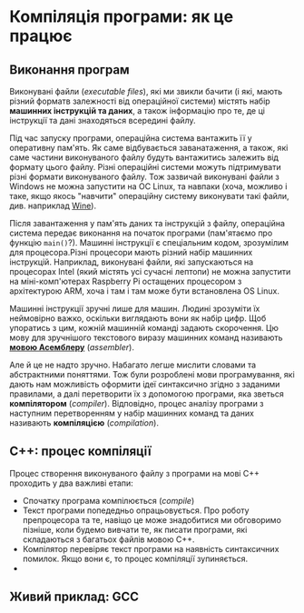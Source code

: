 # Компіляція програми: як це працює

## Виконання програм

Виконувані файли (_executable files_), які ми звикли бачити \(і які, мають різний форматв залежності від операційної системи\) містять набір **машинних інструкцій та даних**, а також інформацію про те, де ці інструкції та дані знаходяться всередині файлу. 

Під час запуску програми, операційна система вантажить її у оперативну пам'ять. Як саме відбувається заванатаження, а також, які саме частини виконуваного файлу будуть вантажитись залежить від формату цього файлу. Різні операційні системи можуть підтримувати різні формати виконуваного файлу. Тож зазвичай виконувані файли з Windows не можна запустити на ОС Linux, та навпаки (хоча, можливо і таке, якщо якось "навчити" операційну систему виконувати такі файли, див. наприклад [Wine](https://uk.wikipedia.org/wiki/Wine)). 

Після завантаження у пам'ять даних та інструкцій з файлу, операційна система передає виконання на початок програми (пам'ятаємо про функцію `main()`?). Машинні інструкції є спеціальним кодом, зрозумілим для процесора.Різні процесори мають різний набір машинних інструкцій. Наприклад, виконувані файли, які запускаються на процесорах Intel (який містять усі сучасні лептопи) не можна запустити на міні-комп'ютерах Raspberry Pi остащених процесором з архітектурою ARM, хоча і там і там може бути встановлена OS Linux. 

Машинні інструкції зручні лише для машин. Людині зрозуміти їх неймовірно важко, оскільки виглядають вони як набір цифр. Щоб упоратись з цим, кожній машинній команді задають скорочення. Цю мову для зручнішого текстового виразу машинних команд називають **[мовою Асемблеру](https://uk.wikipedia.org/wiki/%D0%9C%D0%BE%D0%B2%D0%B0_%D0%B0%D1%81%D0%B5%D0%BC%D0%B1%D0%BB%D0%B5%D1%80%D0%B0)** (_assembler_).

Але й це не надто зручно. Набагато легше мислити словами та абстрактними поняттями. Тож були розроблені мови програмування, які дають нам можливість оформити ідеї синтаксично згідно з заданими правилами, а далі перетворити їх з допомогою програми, яка зветься **компілятором** (_compiler_). Відповідно, процес аналізу програми з наступним перетворенням у набір машинних команд та даних називають **компіляцією** (_compilation_).

## С++: процес компіляції

Процес створення виконуваного файлу з програми на мові С++ проходить у два важливі етапи:
 * Спочатку програма компілюється (_compile_)
  * Текст програми попедедньо опрацьовується. Про роботу препроцесора та те, навіщо це може знадобитися ми обговоримо пізніше, коли будемо вивчати те, як писати програми, які складаються з багатьох файлів мовою С++.
  * Компілятор перевіряє текст програми на наявність синтаксичних помилок. Якщо вони є, то процес компіляції зупиняється.
  * 

## Живий приклад: GCC



